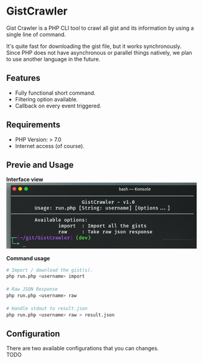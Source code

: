 # GistCrawler
Gist Crawler is a PHP CLI tool to crawl all gist and its information by using a single line of command.
  
It's quite fast for downloading the gist file, but it works synchronously. Since PHP does not have asynchronous or parallel things natively, we plan to use another language in the future.

## Features
* Fully functional short command.
* Filtering option available.
* Callback on every event triggered.  

## Requirements
* PHP Version: > 7.0
* Internet access (of course).

## Previe and Usage
**Interface  view**
![interface](./assets/interface.png)

**Command usage**
```bash
# Import / download the gist(s).
php run.php <username> import

# Raw JSON Response
php run.php <username> raw

# Handle stdout to result.json
php run.php <username> raw > result.json
```

## Configuration
There are two available configurations that you can changes.  
TODO